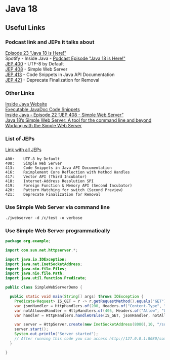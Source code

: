 # Java 18

## Useful Links

### Podcast link and JEPs it talks about

[Episode 23 "Java 18 is Here!"](https://inside.java/2022/03/22/podcast-023/)  
Spotify - Inside Java - [Podcast Episode "Java 18 is Here!"](https://open.spotify.com/episode/1JCGSs0ZUC8PTRUYZvaZ5F)  
[JEP 400](https://openjdk.org/jeps/400) - UTF-8 by Default  
[JEP 408](https://openjdk.org/jeps/408) - Simple Web Server  
[JEP 413](https://openjdk.org/jeps/413) - Code Snippets in Java API Documentation  
[JEP 421](https://openjdk.org/jeps/421) - Deprecate Finalization for Removal  

### Other Links

[Inside Java Website](https://inside.java/)  
[Executable JavaDoc Code Snippets](https://www.morling.dev/blog/executable-javadoc-code-snippets/)  
[Inside Java - Episode 22 “JEP 408 - Simple Web Server”](https://inside.java/2022/03/04/podcast-022/)  
[Java 18’s Simple Web Server: A tool for the command line and beyond](https://blogs.oracle.com/javamagazine/post/java-18-simple-web-server)  
[Working with the Simple Web Server](https://inside.java/2021/12/06/working-with-the-simple-web-server/)  

### List of JEPs

[Link with all JEPs](https://openjdk.org/projects/jdk/18/)  

```
400:	UTF-8 by Default
408:	Simple Web Server
413:	Code Snippets in Java API Documentation
416:	Reimplement Core Reflection with Method Handles
417:	Vector API (Third Incubator)
418:	Internet-Address Resolution SPI
419:	Foreign Function & Memory API (Second Incubator)
420:	Pattern Matching for switch (Second Preview)
421:	Deprecate Finalization for Removal
```

### Use Simple Web Server via command line

<code>./jwebserver -d /c/test -o verbose</code>

### Use Simple Web Server programmatically

```java
package org.example;

import com.sun.net.httpserver.*;

import java.io.IOException;
import java.net.InetSocketAddress;
import java.nio.file.Files;
import java.nio.file.Path;
import java.util.function.Predicate;

public class SimpleWebServerDemo {

  public static void main(String[] args) throws IOException {
    Predicate<Request> IS_GET = r -> r.getRequestMethod().equals("GET");
    var jsonHandler = HttpHandlers.of(200, Headers.of("Content-Type", "application/json"), Files.readString(Path.of("C:/test/todos.json")));
    var notAllowedHandler = HttpHandlers.of(405, Headers.of("Allow", "GET"), "");
    var handler = HttpHandlers.handleOrElse(IS_GET, jsonHandler, notAllowedHandler);

    var server = HttpServer.create(new InetSocketAddress(8080),10, "/somecontext/", handler);
    server.start();
    System.out.println("Server started");
    // After running this code you can access http://127.0.0.1:8080/somecontext/ in the browser
  }

}
```
